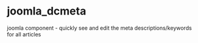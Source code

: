 # joomla_dcmeta
joomla component - quickly see and edit the meta descriptions/keywords for all articles
